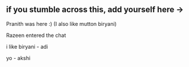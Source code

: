 ## if you stumble across this, add yourself here ->

Pranith was here :) (I also like mutton biryani)


Razeen entered the chat 


i like biryani - adi

yo - akshi
